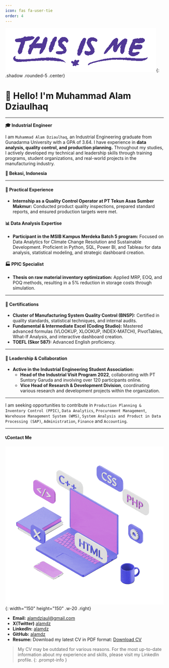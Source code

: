 ```yaml
---
icon: fas fa-user-tie
order: 4
---
```


<!-- ![Profile Picture](/assets/img/dzia.jpeg){: .w-50 .shadow .rounded-5 .center}
-->

<!-- <div style="text-align: center;">
    <img src="/assets/gif/smokesun.gif" alt="Spinners"/>
</div> -->

![Profile Picture](/assets/gif/thisisme.gif){: .shadow .rounded-5 .center}

# 👋 Hello! I'm Muhammad Alam Dziaulhaq

---

**🎓 Industrial Engineer**

I am `Muhammad Alam Dziaulhaq`, an Industrial Engineering graduate from Gunadarma University with a GPA of 3.64. I have experience in **data analysis, quality control, and production planning.** Throughout my studies, I actively developed my technical and leadership skills through training programs, student organizations, and real-world projects in the manufacturing industry.

**📍 Bekasi, Indonesia**

---

#### **💼 Practical Experience**

- **Internship as a Quality Control Operator at PT Tekun Asas Sumber Makmur:** 
Conducted product quality inspections, prepared standard reports, and ensured production targets were met.

#### **📊 Data Analysis Expertise**

- **Participant in the MSIB Kampus Merdeka Batch 5 program:** 
Focused on Data Analytics for Climate Change Resolution and Sustainable Development. Proficient in Python, SQL, Power BI, and Tableau for data analysis, statistical modeling, and strategic dashboard creation.

#### **🏭 PPIC Specialist**

- **Thesis on raw material inventory optimization:** 
Applied MRP, EOQ, and POQ methods, resulting in a 5% reduction in storage costs through simulation.

---

#### **📜 Certifications**

- **Cluster of Manufacturing System Quality Control (BNSP):** 
Certified in quality standards, statistical techniques, and internal audits.
- **Fundamental & Intermediate Excel (Coding Studio):** 
Mastered advanced formulas (VLOOKUP, XLOOKUP, INDEX-MATCH), PivotTables, What-If Analysis, and interactive dashboard creation.
- **TOEFL (Skor 587):** 
Advanced English proficiency.

---

#### **👥 Leadership & Collaboration**

- **Active in the Industrial Engineering Student Association:** 
  - **Head of the Industrial Visit Program 2022**, collaborating with PT Suntory Garuda and involving over 120 participants online.
  - **Vice Head of Research & Development Division**,  coordinating various research and development projects within the organization.

---

I am seeking opportunities to contribute in `Production Planning & Inventory Control (PPIC)`, `Data Analytics`, `Procurement Management`, `Warehouse Management System (WMS)`, `System Analysis and Product in Data Processing (SAP)`, `Administration`, `Finance` and `Accounting`.

---

#### **📞Contact Me**
![Desktop View](/assets/gif/codelaptop.gif){: width="150" height="150" .w-20 .right}
- **Email:** [alamdziaul@gmail.com](mailto:alamdziaul@gmail.com)
- **X(Twitter)** [alamdz](https://x.com/alamdzq)
- **LinkedIn:** [alamdz](https://linkedin.com/in/alamdz)
- **GitHub:** [alamdz](https://github.com/alamdz)
- **Resume:** Download my latest CV in PDF format: [Download CV](#) 

> My CV may be outdated for various reasons. For the most up-to-date information about my experience and skills, 
please visit my LinkedIn profile. 
{: .prompt-info }

